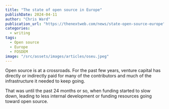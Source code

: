 ```yaml
---
title: "The state of open source in Europe"
publishDate: 2024-04-11
author: "Chris Ward"
publication_url: "https://thenextweb.com/news/state-open-source-europe"
categories:
  - writing
tags:
  - Open source
  - Europe
  - FOSDEM
image: "/src/assets/images/articles/oseu.jpeg"
---
```


Open source is at a crossroads. For the past few years, venture capital has directly or indirectly paid for many of the contributors and much of the infrastructure it needed to keep going.

That was until the past 24 months or so, when funding started to slow down, leading to less internal development or funding resources going toward open source.